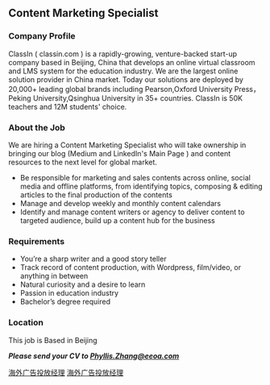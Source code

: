 ## Content Marketing Specialist

### Company Profile
ClassIn ( classin.com ) is a rapidly-growing, venture-backed start-up company based in Beijing, China that develops an online virtual classroom and LMS system for the education industry. We are the largest online solution provider in China market. Today our solutions are deployed by 20,000+ leading global brands including Pearson,Oxford University Press，Peking University,Qsinghua University in 35+ countries. ClassIn is 50K teachers and 12M students' choice.

### About the Job
We are hiring a Content Marketing Specialist who will take ownership in bringing our blog (Medium and LinkedIn's Main Page ) and content resources to the next level for global market. 
* Be responsible for marketing and sales contents across online, social media and offline platforms, from identifying topics, composing & editing articles to the final production of the contents
* Manage and develop weekly and monthly content calendars
* Identify and manage content writers or agency to deliver content to targeted audience, build up a content hub for the business

### Requirements
* You’re a sharp writer and a good story teller
* Track record of content production, with Wordpress, film/video, or anything in between
* Natural curiosity and a desire to learn
* Passion in education industry
* Bachelor’s degree required


### Location
This job is Based in Beijing

***Please send your CV to Phyllis.Zhang@eeoa.com***

[海外广告投放经理](https://classin.github.io/classin/海外广告投放经理.md)
[海外广告投放经理](海外广告投放经理.md)
